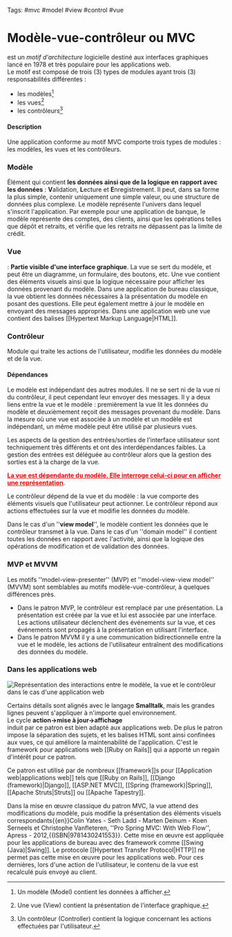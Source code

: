 Tags: #mvc #model #view #control #vue


# Modèle-vue-contrôleur ou MVC
est un _*motif d'architecture*_ logicielle destiné aux interfaces graphiques lancé en 1978 et très populaire pour les applications web. <br>Le motif est composé de trois (3) types de modules ayant trois (3) responsabilités différentes :

  * les modèles[^mdl]
  * les vues[^view]
  * les contrôleurs[^cntrl]


   [^mdl]: Un modèle (Model) contient les données à afficher.
   
   [^view]: Une vue (View) contient la présentation de l'interface graphique.
    
   [^cntrl]: Un contrôleur (Controller) contient la logique concernant les actions effectuées par l'utilisateur.
   
#### Description
Une application conforme au motif MVC comporte trois types de modules : les modèles, les vues et les contrôleurs.

### Modèle
Élément qui contient **les données ainsi que de la logique en rapport avec les données** : **V**alidation, **L**ecture et **E**nregistrement.
Il peut, dans sa forme la plus simple, contenir uniquement une simple valeur, ou une structure de données plus complexe. Le modèle représente l'univers dans lequel s'inscrit l'application. Par exemple pour une application de banque, le modèle représente des comptes, des clients, ainsi que les opérations telles que dépôt et retraits, et vérifie que les retraits ne dépassent pas la limite de crédit.

### Vue
: **Partie visible d'une interface graphique**. La vue se sert du modèle, et peut être un diagramme, un formulaire, des boutons, etc. Une vue contient des éléments visuels ainsi que la logique nécessaire pour afficher les données provenant du modèle. Dans une application de bureau classique, la vue obtient les données nécessaires à la présentation du modèle en posant des questions. Elle peut également mettre à jour le modèle en envoyant des messages appropriés. Dans une application web une vue contient des balises [[Hypertext Markup Language|HTML]].

### Contrôleur
Module qui traite les actions de l'utilisateur, modifie les données du modèle et de la vue.

#### Dépendances
Le modèle est indépendant des autres modules. Il ne se sert ni de la vue ni du contrôleur, il peut cependant leur envoyer des messages<ref name="lott" />. Il y a deux liens entre la vue et le modèle : premièrement la vue lit les données du modèle et deuxièmement reçoit des messages provenant du modèle<ref name="lott" />. Dans la mesure où une vue est associée à un modèle et un modèle est indépendant, un même modèle peut être utilisé par plusieurs vues<ref name="lott" />. 

Les aspects de la gestion des entrées/sorties de l'interface utilisateur sont techniquement très différents et ont des interdépendances faibles. La gestion des entrées est déléguée au contrôleur alors que la gestion des sorties est à la charge de la vue. 

<font color=red><strong><u>La vue est dépendante du modèle. Elle interroge celui-ci pour en afficher une représentation</u></strong></font>. 

Le contrôleur dépend de la vue et du modèle : la vue comporte des éléments visuels que l'utilisateur peut actionner<ref name="lott" />. Le contrôleur répond aux actions effectuées sur la vue et modifie les données du modèle<ref name="lott" />.

Dans le cas d'un ''**view model**'', le modèle contient les données que le contrôleur transmet à la vue. Dans le cas d'un ''domain model'' il contient toutes les données en rapport avec l'activité, ainsi que la logique des opérations de modification et de validation des données.

### MVP et MVVM 
Les motifs ''model-view-presenter'' (MVP) et ''model-view-view model'' (MVVM) sont semblables au motifs modèle-vue-contrôleur, à quelques différences près.

* Dans le patron MVP, le contrôleur est remplacé par une présentation. La présentation  est créée par la vue et lui est associée par une interface. Les actions utilisateur déclenchent des événements sur la vue, et ces événements sont propagés à la présentation en utilisant l'interface<ref name="ciliberti" />.
* Dans le patron MVVM il y a une communication bidirectionnelle entre la vue et le modèle, les actions de l'utilisateur entraînent des modifications des données du modèle<ref name="ciliberti" />.

### Dans les applications web


![Représentation des interactions entre le modèle, la vue et le contrôleur dans le cas d'une application web](https://upload.wikimedia.org/wikipedia/commons/b/b2/Mod%C3%A8le-vue-contr%C3%B4leur_%28MVC%29_-_fr.png)










 Certains détails sont alignés avec le langage **Smalltalk**, mais les grandes lignes peuvent s'appliquer à n'importe quel environnement. <br> Le cycle **action→mise à jour→affichage** <br> induit par ce patron est bien adapté aux applications web<ref name="freeman" />. De plus le patron impose la séparation des sujets, et les balises HTML sont ainsi confinées aux vues, ce qui améliore la maintenabilité de l'application<ref name="freeman" />. C'est le framework pour applications web [[Ruby on Rails]] qui a apporté un regain d'intérêt pour ce patron<ref name="freeman" />.

Ce patron est utilisé par de nombreux [[framework]]s pour [[Application web|applications web]] tels que [[Ruby on Rails]], [[Django (framework)|Django]], [[ASP.NET MVC]], [[Spring (framework)|Spring]], [[Apache Struts|Struts]] ou [[Apache Tapestry]]<ref name="walther" />.

Dans la mise en œuvre classique du patron MVC, la vue attend des modifications du modèle, puis modifie la présentation des éléments visuels correspondants<ref name="yates">{{en}}Colin Yates - Seth Ladd - Marten Deinum - Koen Serneels et Christophe Vanfleteren, ''Pro Spring MVC: With Web Flow'', Apress - 2012,{{ISBN|9781430241553}}</ref>. Cette mise en œuvre est appliquée pour les applications de bureau avec des framework comme [[Swing (Java)|Swing]]<ref name="yates" />. Le protocole [[Hypertext Transfer Protocol|HTTP]]  ne permet pas cette mise en œuvre pour les applications web. Pour ces dernières, lors d'une action de l'utilisateur, le contenu de la vue est recalculé puis envoyé au client<ref name="yates" />.
